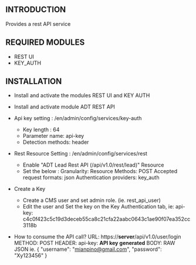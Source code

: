 INTRODUCTION
------------
 
 Provides a rest API service 

REQUIRED MODULES
----------------
- REST UI
- KEY_AUTH

INSTALLATION
------------
- Install and activate the modules REST UI and KEY AUTH
- Install and activate module ADT REST API

- Api key setting :
    /en/admin/config/services/key-auth
    - Key length : 64
    - Parameter name: api-key
    - Detection methods: header

- Rest Resource Setting :
    /en/admin/config/services/rest
    - Enable "ADT Lead Rest API (/api/v1.0/rest/lead)" Resource
    - Set the below :
        Granularity:
            Resource
        Methods: 
            POST
        Accepted request formats:
            json
        Authentication providers:
            key_auth  
- Create a Key
    - Create a CMS user and set admin role. (ie. rest_api_user)
    - Edit the user and Set the key on the Key Authentication tab, ie: 
    api-key: c4c0f423c5c19d3deceb55ca8c21cfa22aabc0643c1ae90f07ea352cc3118b

- How to consume the API call?
URL: 
https://**server**/api/v1.0/user/login
METHOD: 
POST
HEADER:
api-key: **API key generated**
BODY:
RAW JSON
ie.
{
    "username": "mianpino@gmail.com",
    "password": "Xy123456"
}





 



